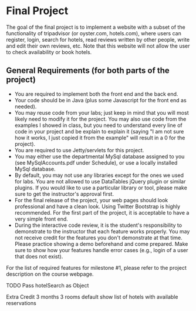 # Final Project
The goal of the final project is to implement a website with a subset of the functionality of tripadvisor (or oyster.com, hotels.com), where users can register, login, search for hotels, read reviews written by other people, write and edit their own reviews, etc. Note that this website will not allow the user to check availability or book hotels.

## General Requirements (for both parts of the project)

- You are required to implement both the front end and the back end. 
- 	Your code should be in Java (plus some Javascript for the front end as needed).
- You may reuse code from your labs; just keep in mind that you will most likely need to modify it for the project. You may also use code from the examples I showed in class, but you need to understand every line of code in your project and be explain to explain it (saying "I am not sure how it works, I just copied it from the example" will result in a 0 for the project).
- You are required to use Jetty/servlets for this project. 
- You may either use the departmental MySql database assigned to you (see MySqlAccounts.pdf under Schedule), or use a locally installed MySql database.
- By default, you may not use any libraries except for the ones we used for labs. You are not allowed to use DataTables jQuery plugin or similar plugins. If you would like to use a particular library or tool, please make sure to get the instructor's approval first.  
- For the final release of the project, your web pages should look professional and have a clean look. Using Twitter Bootstrap is highly recommended. For the first part of the project, it is acceptable to have a very simple front end.
- During the interactive code review, it is the student's responsibility to demonstrate to the instructor that each feature works properly. You may not receive credit for the features you don't demonstrate at that time. Please practice showing a demo beforehand and come prepared. Make sure to show how your features handle error cases (e.g., login of a user that does not exist).  

For the list of required features for milestone #1, please refer to the project description on the course webpage.

TODO
Pass hotelSearch as Object

Extra Credit
3 months
3 rooms default
show list of hotels with available reservations




